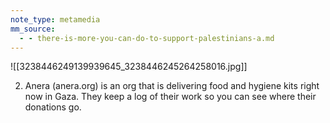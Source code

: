 ```yaml
---
note_type: metamedia
mm_source:
  - - there-is-more-you-can-do-to-support-palestinians-a.md
---
```


![[3238446249139939645_3238446245264258016.jpg]]

2. Anera (anera.org) is
an org that is delivering
food and hygiene kits
right now in Gaza. They
keep a log of their work
so you can see where
their donations go.

